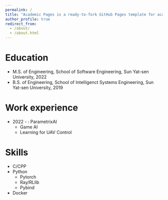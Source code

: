 ```yaml
---
permalink: /
title: "Academic Pages is a ready-to-fork GitHub Pages template for academic personal websites"
author_profile: true
redirect_from: 
  - /about/
  - /about.html
---
```


Education
======
* M.S. of Engineering, School of Software Engineering, Sun Yat-sen University, 2022
* B.S. of Engineering, School of Intelligenct Systems Engineering, Sun Yat-sen University, 2019

Work experience
======
* 2022 - : ParametrixAI
  * Game AI
  * Learning for UAV Control
  
Skills
======
* C/CPP
* Python
  * Pytorch
  * Ray/RLlib
  * Pybind
* Docker
